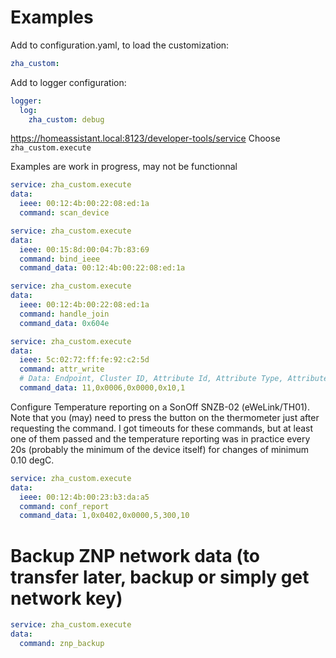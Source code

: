 

# Examples

Add to configuration.yaml, to load the customization:
```yaml
zha_custom:
```

Add to logger configuration:
```yaml
logger:
  log:
    zha_custom: debug
```

https://homeassistant.local:8123/developer-tools/service
Choose `zha_custom.execute`


Examples are work in progress, may not be functionnal


```yaml
service: zha_custom.execute
data:
  ieee: 00:12:4b:00:22:08:ed:1a
  command: scan_device
```


```yaml
service: zha_custom.execute
data:
  ieee: 00:15:8d:00:04:7b:83:69
  command: bind_ieee
  command_data: 00:12:4b:00:22:08:ed:1a

```

```yaml
service: zha_custom.execute
data:
  ieee: 00:12:4b:00:22:08:ed:1a
  command: handle_join
  command_data: 0x604e

```


```yaml
service: zha_custom.execute
data:
  ieee: 5c:02:72:ff:fe:92:c2:5d
  command: attr_write
  # Data: Endpoint, Cluster ID, Attribute Id, Attribute Type, Attribute Value
  command_data: 11,0x0006,0x0000,0x10,1
```


Configure Temperature reporting on a SonOff SNZB-02 (eWeLink/TH01).
Note that you (may) need to press the button on the thermometer just after
requesting the command.
I got timeouts for these commands, but at least one of them passed and
the temperature reporting was in practice every 20s (probably the minimum
of the device itself) for changes of minimum 0.10 degC.

```yaml
service: zha_custom.execute
data:
  ieee: 00:12:4b:00:23:b3:da:a5
  command: conf_report
  command_data: 1,0x0402,0x0000,5,300,10
```


# Backup ZNP network data (to transfer later, backup or simply get network key)

```yaml
service: zha_custom.execute
data:
  command: znp_backup
```
